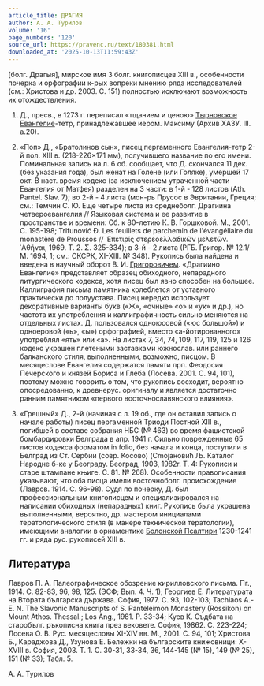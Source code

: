 ```yaml
---
article_title: ДРАГИЯ
author: А. А. Турилов
volume: '16'
page_numbers: '120'
source_url: https://pravenc.ru/text/180381.html
downloaded_at: '2025-10-13T11:59:43Z'
---
```


[болг. Драгыя], мирское имя 3 болг. книгописцев XIII в., особенности почерка и орфографии к-рых вопреки мнению ряда исследователей (см.: Христова и др. 2003. С. 151) полностью исключают возможность их отождествления.

1) Д., пресв., в 1273 г. переписал «тщанием и ценою» [Тырновское Евангелие](<https://pravenc.ru/text/Тырновское Евангелие.html>)-тетр, принадлежавшее иером. Максиму (Архив ХАЗУ. III. а.20).

2) «Поп» Д., «Братолинов сын», писец пергаменного Евангелия-тетр 2-й пол. XIII в. (218-226×171 мм), получившего название по его имени. Поминальная запись на л. 6 об. сообщает, что Д. скончался 11 дек. (без указания года), был женат на Голене (или Голяке), умершей 17 окт. В наст. время кодекс (за исключением утраченной части Евангелия от Матфея) разделен на 3 части: в 1-й - 128 листов (Ath. Pantel. Slav. 7); во 2-й - 4 листа (мон-рь Прусос в Эвритании, Греция; см.: Темчин С. Ю. Еще четыре листа из среднеболг. Драгиина четвероевангелия // Языковая система и ее развитие в пространстве и времени: Сб. к 80-летию К. В. Горшковой. М., 2001. С. 195-198; Trifunović Đ. Les feuillets de parchemin de l'évangéliaire du monastère de Proussos // ᾿Επετιρίς στερεοελλαδικῶν μελετῶν. ᾿Αθῆναι, 1969. Τ. 2. Σ. 325-334); в 3-й - 2 листа (РГБ. Григор. № 12.1/ М. 1694, 1; см.: СКСРК, XI-XIII. № 348). Рукопись была найдена и введена в научный оборот В. И. [Григоровичем](https://pravenc.ru/text/Григоровичем.html). «Драгиино Евангелие» представляет образец обиходного, непарадного литургического кодекса, хотя писец был явно способен на большее. Каллиграфия письма памятника колеблется от уставного практически до полуустава. Писец нередко использует декоративные варианты букв («Ж», «очные» «о» и «ук» и др.), но частота их употребления и каллиграфичность сильно меняются на отдельных листах. Д. пользовался одноюсовой («юс большой») и одноеровой («ь», «ы») орфографией, вместо «а-йотированного» употреблял «ять» или «а». На листах 7, 34, 74, 109, 117, 119, 125 и 126 кодекс украшен плетеными заставками южнослав. или раннего балканского стиля, выполненными, возможно, писцом. В месяцеслове Евангелия содержатся памяти прп. Феодосия Печерского и князей Бориса и Глеба (Лосева. 2001. С. 94, 101), поэтому можно говорить о том, что рукопись восходит, вероятно опосредованно, к древнерус. оригиналу и является достаточно ранним памятником «первого восточнославянского влияния».

3) «Грешный» Д., 2-й (начиная с л. 19 об., где он оставил запись о начале работы) писец пергаменной Триоди Постной XIII в., погибшей в составе собрания НБС (№ 463) во время фашистской бомбардировки Белграда в апр. 1941 г. Сильно поврежденные 65 листов кодекса форматом in folio, без начала и конца, поступили в Белград из Ст. Сербии (совр. Косово) (Cmojaновић Љ. Каталог Народне б-ке у Београду. Београд, 1903, 1982r. Т. 4: Рукописи и старе штампане књиге. С. 81. № 268). Особенности правописания указывают, что оба писца имели восточноболг. происхождение (Лавров. 1914. С. 96-98). Судя по почерку, Д. был профессиональным книгописцем и специализировался на написании обиходных (непарадных) книг. Рукопись была украшена выполненными, вероятно, др. мастером инициалами тератологического стиля (в манере технической тератологии), имеющими аналогии в орнаментике [Болонской Псалтири](<https://pravenc.ru/text/Болонской Псалтири.html>) 1230-1241 гг. и ряда рус. рукописей XIII в.

## Литература

Лавров П. А. Палеографическое обозрение кирилловского письма. Пг., 1914. С. 82-83, 96, 98, 125. (ЭСФ; Вып. 4. Ч. 1); Георгиев E. Литературата на Втората българска държава. София, 1977. С. 93, 102-103; Tachiaos A.-E. N. The Slavonic Manuscripts of S. Panteleimon Monastery (Rossikon) on Mount Athos. Thessal.; Los Ang., 1981. P. 33-34; Куев К. Съдбата на старобълг. ръкописна книга през вековете. София, 19862. С. 223-224; Лосева О. В. Рус. месяцесловы XI-XIV вв. М., 2001. С. 94, 101; Христова Б., Караджова Д., Узунова Е. Бележки на българските книжовници: X-XVIII в. София, 2003. Т. 1. С. 30-31, 33-34, 36, 144-145 (№ 15), 149 (№ 25), 151 (№ 33); Табл. 5.

А. А. Турилов
